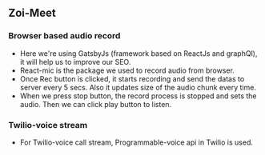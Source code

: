## Zoi-Meet

### Browser based audio record

* Here we're using GatsbyJs (framework based on ReactJs and graphQl), it will help us to improve our SEO.
* React-mic is the package we used to record audio from browser.
* Once Rec button is clicked, it starts recording and send the datas to server every 5 secs. Also it updates size of the audio chunk every time.
* When we press stop button, the record process is stopped and sets the audio. Then we can click play button to listen.

### Twilio-voice stream

* For Twilio-voice call stream, Programmable-voice api in Twilio is used. 